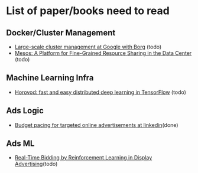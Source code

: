 # List of paper/books need to read
## Docker/Cluster Management
 - [Large-scale cluster management at Google with Borg](https://static.googleusercontent.com/media/research.google.com/en//pubs/archive/43438.pdf) (todo)
 - [Mesos: A Platform for Fine-Grained Resource Sharing in the Data Center](http://twinkie.homedns.org/TechDocs/mesos_tech_report.pdf) (todo)

## Machine Learning Infra
 - [Horovod: fast and easy distributed deep learning in TensorFlow](https://arxiv.org/abs/1802.05799) (todo)

## Ads Logic
 - [Budget pacing for targeted online advertisements at linkedin](http://www0.cs.ucl.ac.uk/staff/w.zhang/rtb-papers/linkedin-pacing.pdf)(done)

## Ads ML
 - [Real-Time Bidding by Reinforcement Learning in Display Advertising](https://arxiv.org/pdf/1701.02490.pdf)(todo)
